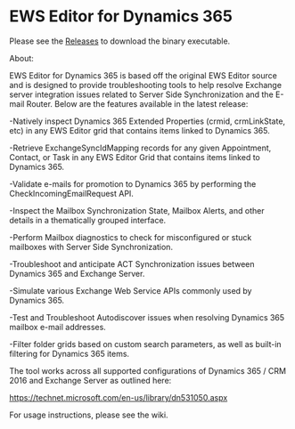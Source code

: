 # EWS Editor for Dynamics 365

Please see the [Releases](https://github.com/DJB9k/EWS-Editor-for-D365/releases) to download the binary executable. 

About:

EWS Editor for Dynamics 365 is based off the original EWS Editor source and is designed to provide troubleshooting tools to help resolve Exchange server integration issues related to Server Side Synchronization and the E-mail Router. Below are the features available in the latest release:

-Natively inspect Dynamics 365 Extended Properties (crmid, crmLinkState, etc) in any EWS Editor grid that contains items linked to 				Dynamics 365. 

-Retrieve ExchangeSyncIdMapping records for any given Appointment, Contact, or Task in any EWS Editor Grid that contains items linked to 	Dynamics 365. 

-Validate e-mails for promotion to Dynamics 365 by performing the CheckIncomingEmailRequest API. 

-Inspect the Mailbox Synchronization State, Mailbox Alerts, and other details in a thematically grouped interface. 

-Perform Mailbox diagnostics to check for misconfigured or stuck mailboxes with Server Side Synchronization. 

-Troubleshoot and anticipate ACT Synchronization issues between Dynamics 365 and Exchange Server. 

-Simulate various Exchange Web Service APIs commonly used by Dynamics 365. 

-Test and Troubleshoot Autodiscover issues when resolving Dynamics 365 mailbox e-mail addresses. 

-Filter folder grids based on custom search parameters, as well as built-in filtering for Dynamics 365 items. 

The tool works across all supported configurations of Dynamics 365 / CRM 2016 and Exchange Server as outlined here: 

https://technet.microsoft.com/en-us/library/dn531050.aspx

For usage instructions, please see the wiki.
